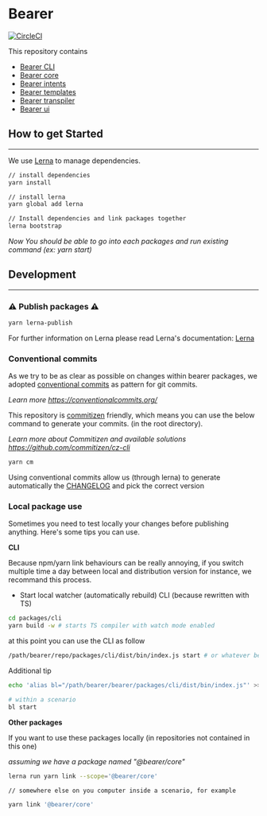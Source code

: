# Bearer

[![CircleCI](https://circleci.com/gh/BearerSH/bearer.svg?style=svg&circle-token=a18705e56c8c60cb7a98cc08e1af5be001e4239a)](https://circleci.com/gh/BearerSH/bearer)

This repository contains

- [Bearer CLI](./packages/cli)
- [Bearer core](./packages/core)
- [Bearer intents](./packages/intents)
- [Bearer templates](./packages/templates)
- [Bearer transpiler](./packages/transpiler)
- [Bearer ui](./packages/ui)

## How to get Started

---

We use [Lerna](https://github.com/lerna/lerna) to manage dependencies.

```bash
// install dependencies
yarn install

// install lerna
yarn global add lerna

// Install dependencies and link packages together
lerna bootstrap
```

_Now You should be able to go into each packages and run existing command (ex: yarn start)_

## Development

---

### ⚠️ Publish packages ️⚠️

```bash
yarn lerna-publish
```

For further information on Lerna please read Lerna's documentation: [Lerna](https://github.com/lerna/lerna)

### Conventional commits

As we try to be as clear as possible on changes within bearer packages, we adopted [conventional commits](https://conventionalcommits.org/) as pattern for git commits.

_Learn more https://conventionalcommits.org/_

This repository is [commitizen](https://github.com/commitizen/cz-cli) friendly, which means you can use the below command to generate your commits. (in the root directory).

_Learn more about Commitizen and available solutions https://github.com/commitizen/cz-cli_

```bash
yarn cm
```

Using conventional commits allow us (through lerna) to generate automatically the [CHANGELOG](./CHANGELOG.md) and pick the correct version

### Local package use

Sometimes you need to test locally your changes before publishing anything. Here's some tips you can use.

**CLI**

Because npm/yarn link behaviours can be really annoying, if you switch multiple time a day between local and distribution version for instance, we recommand this process.

- Start local watcher (automatically rebuild) CLI (because rewritten with TS)

```bash
cd packages/cli
yarn build -w # starts TS compiler with watch mode enabled
```

at this point you can use the CLI as follow

```bash
/path/bearer/repo/packages/cli/dist/bin/index.js start # or whatever bearer command you want
```

Additional tip

```bash
echo 'alias bl="/path/bearer/bearer/packages/cli/dist/bin/index.js"' >> ~/.zshrc # or .bashrc or everything else you use

# within a scenario
bl start
```

**Other packages**

If you want to use these packages locally (in repositories not contained in this one)

_assuming we have a package named "@bearer/core"_

```bash
lerna run yarn link --scope='@bearer/core'

// somewhere else on you computer inside a scenario, for example

yarn link '@bearer/core'
```
